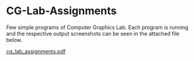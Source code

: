 # CG-Lab-Assignments
Few simple programs of Computer Graphics Lab.
Each program is running and the respective output screenshots can be seen in the attached file below.

[cg_lab_assignments.pdf](https://github.com/pktparticle/CG-Lab-Assignments/files/2594262/cg_lab_assignments.pdf)
